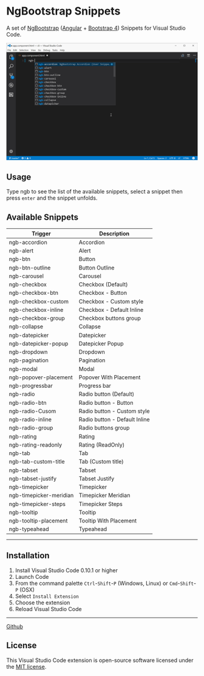 # NgBootstrap Snippets

A set of [NgBootstrap](https://ng-bootstrap.github.io) ([Angular](https://angular.io/) + [Bootstrap 4](http://getbootstrap.com/)) Snippets for Visual Studio Code.

![Demo](images/demo.gif)

## Usage
Type ngb to see the list of the available snippets, select a snippet then press `enter` and the snippet unfolds.


## Available Snippets

 Trigger | Description
--- | ---
ngb-accordion | Accordion 
ngb-alert | Alert 
ngb-btn | Button 
ngb-btn-outline | Button Outline
ngb-carousel | Carousel 
ngb-checkbox | Checkbox (Default)
ngb-checkbox-btn | Checkbox - Button
ngb-checkbox-custom | Checkbox - Custom style
ngb-checkbox-inline | Checkbox  - Default Inline 
ngb-checkbox-group | Checkbox buttons group 
ngb-collapse | Collapse 
ngb-datepicker | Datepicker
ngb-datepicker-popup | Datepicker Popup 
ngb-dropdown | Dropdown 
ngb-pagination | Pagination 
ngb-modal | Modal
ngb-popover-placement | Popover With Placement
ngb-progressbar | Progress bar
ngb-radio | Radio button (Default)
ngb-radio-btn | Radio button - Button
ngb-radio-Cusom | Radio button - Custom style
ngb-radio-inline | Radio button - Default Inline
ngb-radio-group | Radio buttons group
ngb-rating | Rating
ngb-rating-readonly | Rating (ReadOnly) 
ngb-tab | Tab 
ngb-tab-custom-title | Tab (Custom title) 
ngb-tabset | Tabset 
ngb-tabset-justify | Tabset Justify
ngb-timepicker | Timepicker 
ngb-timepicker-meridian | Timepicker Meridian 
ngb-timepicker-steps | Timepicker Steps 
ngb-tooltip | Tooltip 
ngb-tooltip-placement | Tooltip With Placement
ngb-typeahead | Typeahead 


---
## Installation

1. Install Visual Studio Code 0.10.1 or higher
2. Launch Code
3. From the command palette `Ctrl`-`Shift`-`P` (Windows, Linux) or `Cmd`-`Shift`-`P` (OSX)
4. Select `Install Extension`
5. Choose the extension
6. Reload Visual Studio Code

---
[Github](https://github.com/ktriek/ng-bootstrap-snippets/)

## License

This Visual Studio Code extension is open-source software licensed under the [MIT license](http://opensource.org/licenses/MIT).